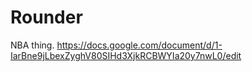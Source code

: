 # Rounder
NBA thing.
https://docs.google.com/document/d/1-IarBne9jLbexZyghV80SIHd3XjkRCBWYIa20y7nwL0/edit
